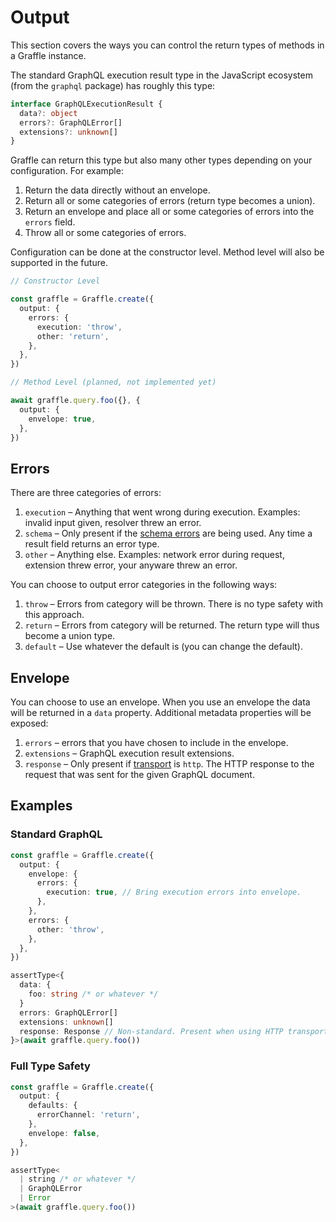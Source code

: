 # Output

This section covers the ways you can control the return types of methods in a Graffle instance.

The standard GraphQL execution result type in the JavaScript ecosystem (from the `graphql` package) has roughly this type:

```ts
interface GraphQLExecutionResult {
  data?: object
  errors?: GraphQLError[]
  extensions?: unknown[]
}
```

Graffle can return this type but also many other types depending on your configuration. For example:

1. Return the data directly without an envelope.
1. Return all or some categories of errors (return type becomes a union).
1. Return an envelope and place all or some categories of errors into the `errors` field.
1. Throw all or some categories of errors.

Configuration can be done at the constructor level. Method level will also be supported in the future.

```ts
// Constructor Level

const graffle = Graffle.create({
  output: {
    errors: {
      execution: 'throw',
      other: 'return',
    },
  },
})

// Method Level (planned, not implemented yet)

await graffle.query.foo({}, {
  output: {
    envelope: true,
  },
})
```

## Errors

There are three categories of errors:

1. `execution` – Anything that went wrong during execution. Examples: invalid input given, resolver threw an error.
2. `schema` – Only present if the [schema errors](#schema-errors) are being used. Any time a result field returns an error type.
3. `other` – Anything else. Examples: network error during request, extension threw error, your anyware threw an error.

You can choose to output error categories in the following ways:

1. `throw` – Errors from category will be thrown. There is no type safety with this approach.
2. `return` – Errors from category will be returned. The return type will thus become a union type.
3. `default` – Use whatever the default is (you can change the default).

## Envelope

You can choose to use an envelope. When you use an envelope the data will be returned in a `data` property. Additional metadata properties will be exposed:

1. `errors` – errors that you have chosen to include in the envelope.
2. `extensions` – GraphQL execution result extensions.
3. `response` – Only present if [transport](#link-todo) is `http`. The HTTP response to the request that was sent for the given GraphQL document.

## Examples

### Standard GraphQL

```ts
const graffle = Graffle.create({
  output: {
    envelope: {
      errors: {
        execution: true, // Bring execution errors into envelope.
      },
    },
    errors: {
      other: 'throw',
    },
  },
})

assertType<{
  data: {
    foo: string /* or whatever */
  }
  errors: GraphQLError[]
  extensions: unknown[]
  response: Response // Non-standard. Present when using HTTP transport.
}>(await graffle.query.foo())
```

### Full Type Safety

```ts
const graffle = Graffle.create({
  output: {
    defaults: {
      errorChannel: 'return',
    },
    envelope: false,
  },
})

assertType<
  | string /* or whatever */
  | GraphQLError
  | Error
>(await graffle.query.foo())
```
